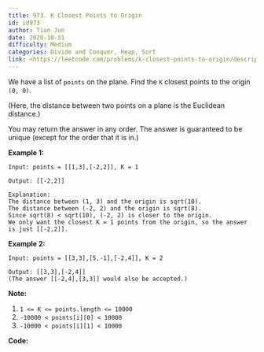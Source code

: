 ```yaml
---
title: 973. K Closest Points to Origin
id: id973
author: Tian Jun
date: 2020-10-31
difficulty: Medium
categories: Divide and Conquer, Heap, Sort
link: <https://leetcode.com/problems/k-closest-points-to-origin/description/>
---
```


We have a list of `points` on the plane.  Find the `K` closest points to the
origin `(0, 0)`.

(Here, the distance between two points on a plane is the Euclidean distance.)

You may return the answer in any order.  The answer is guaranteed to be unique
(except for the order that it is in.)



**Example 1:**
            
	Input: points = [[1,3],[-2,2]], K = 1    
	Output: [[-2,2]]    
	Explanation:    The distance between (1, 3) and the origin is sqrt(10).    The distance between (-2, 2) and the origin is sqrt(8).    Since sqrt(8) < sqrt(10), (-2, 2) is closer to the origin.    We only want the closest K = 1 points from the origin, so the answer is just [[-2,2]].    

**Example 2:**
            
	Input: points = [[3,3],[5,-1],[-2,4]], K = 2    
	Output: [[3,3],[-2,4]]    (The answer [[-2,4],[3,3]] would also be accepted.)    



**Note:**

  1. `1 <= K <= points.length <= 10000`
  2. `-10000 < points[i][0] < 10000`
  3. `-10000 < points[i][1] < 10000`


**Code:**
